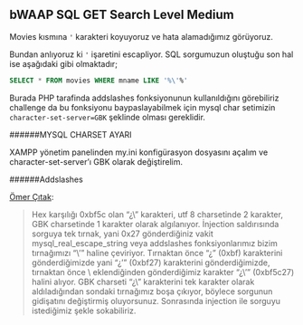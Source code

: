 ## bWAAP SQL GET Search Level Medium
Movies kısmına `'` karakteri koyuyoruz ve hata alamadığımız görüyoruz.

Bundan anlıyoruz ki `'` işaretini escapliyor. SQL sorgumuzun oluştuğu son hal ise aşağıdaki gibi olmaktadır;
```SQL
SELECT * FROM movies WHERE mname LIKE '%\'%'
```
Burada PHP tarafinda addslashes fonksiyonunun kullanıldığını görebiliriz challenge da bu fonksiyonu baypaslayabilmek için mysql char setimizin `character-set-server=GBK` şeklinde olması gereklidir.

######MYSQL CHARSET AYARI

XAMPP yönetim panelinden my.ini konfigürasyon dosyasını açalım ve character-set-server’ı GBK olarak değiştirelim.

######Addslashes

[Ömer Çıtak](https://omercitak.com/):
>Hex karşılığı 0xbf5c olan “¿\” karakteri, utf 8 charsetinde 2 karakter, GBK charsetinde 1 karakter olarak algılanıyor. İnjection saldırısında sorguya tek tırnak, yani 0x27 gönderdiğiniz vakit mysql_real_escape_string veya addslashes fonksiyonlarımız bizim tırnağımızı “\’” haline çeviriyor. Tırnaktan önce “¿” (0xbf) karakterini gönderdiğimizde yani “¿’” (0xbf27) karakterini gönderdiğimizde, tırnaktan önce \ eklendiğinden gönderdiğimiz karakter “¿\’” (0xbf5c27) halini alıyor. GBK charseti “¿\” karakterini tek karakter olarak aldıladığından sondaki tırnağımız boşa çıkıyor, böylece sorgunun gidişatını değiştirmiş oluyorsunuz. Sonrasında injection ile sorguyu istediğimiz şekle sokabiliriz.
